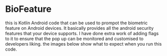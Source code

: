 # BioFeature
this is Kotlin Android code that can be used to prompot the biometric feature on Android devices.
It basically provides all the android security features that your device supports.
I have done extra work of adding flags to it to ensure that the pop up can be monitored and customised to developers liking.
the images below show what to expect when you run this code.
